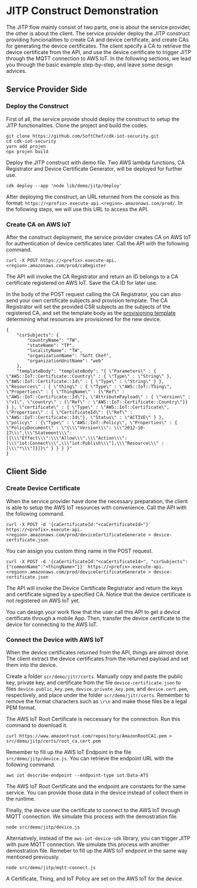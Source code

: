 # JITP Construct Demonstration

The JITP flow mainly consist of two parts, one is about the service provider, the other is about the client. The service provider deploy the JITP construct providing funcionalities to create CA and device certificate, and create CAs for generating the device certificates. The client specify a CA to retrieve the device certificate from the API, and use the device certificate to trigger JITP through the MQTT connection to AWS IoT. In the following sections, we lead you through the basic example step-by-step, and leave some design advices.

## Service Provider Side

### Deploy the Construct

First of all, the service provide should deploy the construct to setup the JITP functionalities. Clone the project and build the codes.

    git clone https://github.com/SoftChef/cdk-iot-security.git
    cd cdk-iot-security
    yarn add projen
    npx projen build

Deploy the JITP construct with demo file. Two AWS lambda functions, CA Registrator and Device Certificate Generator, will be deployed for further use.
    
    cdk deploy --app 'node lib/demo/jitp/deploy'

After deploying the construct, an URL returned from the console as this format: ```https://<prefix>.execute-api.<region>.amazonaws.com/prod/```. In the following steps, we will use this URL to access the API.

### Create CA on AWS IoT

After the construct deployment, the service provider creates CA on AWS IoT for authentication of device certificates later. Call the API with the following command. 

    curl -X POST https://<prefix>.execute-api.<region>.amazonaws.com/prod/caRegister

The API will invoke the CA Registrator and return an ID belongs to a CA certificate registered on AWS IoT. Save the CA ID for later use.

In the body of the POST request calling the CA Registrator, you can also send your own certificate subjects and provision template. The CA Registrator will set the provided CSR subjects as the subjects of the registered CA, and set the template body as the [provisioning template](https://docs.aws.amazon.com/iot/latest/developerguide/provision-template.html) determining what resources are provisioned for the new device.

    {
        "csrSubjects": {
            "countryName": "TW",
            "stateName": "TP",
            "localityName": "TW",
            "organizationName": "Soft Chef",
            "organizationUnitName": "web"
        },
        "templateBody": "templateBody": "{ \"Parameters\" : { \"AWS::IoT::Certificate::Country\" : { \"Type\" : \"String\" }, \"AWS::IoT::Certificate::Id\" : { \"Type\" : \"String\" } }, \"Resources\" : { \"thing\" : { \"Type\" : \"AWS::IoT::Thing\", \"Properties\" : { \"ThingName\" : {\"Ref\" : \"AWS::IoT::Certificate::Id\"}, \"AttributePayload\" : { \"version\" : \"v1\", \"country\" : {\"Ref\" : \"AWS::IoT::Certificate::Country\"}} } }, \"certificate\" : { \"Type\" : \"AWS::IoT::Certificate\", \"Properties\" : { \"CertificateId\": {\"Ref\" : \"AWS::IoT::Certificate::Id\"}, \"Status\" : \"ACTIVE\" } }, \"policy\" : {\"Type\" : \"AWS::IoT::Policy\", \"Properties\" : { \"PolicyDocument\" : \"{\\\"Version\\\": \\\"2012-10-17\\\",\\\"Statement\\\": [{\\\"Effect\\\":\\\"Allow\\\",\\\"Action\\\": [\\\"iot:Connect\\\",\\\"iot:Publish\\\"],\\\"Resource\\\" : [\\\"*\\\"]}]}\" } } } }"
    }

## Client Side

### Create Device Certificate

When the service provider have done the necessary preparation, the client is able to setup the AWS IoT resources with convenience. Call the API with the following command.

    curl -X POST -d '{caCertificateId:"<caCertificateId>"}' https://<prefix>.execute-api.<region>.amazonaws.com/prod/deviceCertificateGenerate > device-certificate.json

You can assign you custom thing name in the POST request.

    curl -X POST -d '{caCertificateId:"<caCertificateId>", "csrSubjects":{"commonName":"<thingName>"}}' https://<prefix>.execute-api.<region>.amazonaws.com/prod/deviceCertificateGenerate > device-certificate.json

The API will invoke the Device Certificate Registrator and return the keys and certificate signed by a specified CA. Notice that the device certificate is not registered on AWS IoT yet.

You can design your work flow that the user call this API to get a device certificate through a mobile App. Then, transfer the device certificate to the device for connecting to the AWS IoT.

### Connect the Device with AWS IoT

When the device certificates returned from the API, things are almost done. The client extract the device certificates from the returned payload and set them into the device.

Create a folder ```scr/demo/jitr/certs```. Manually copy and paste the public key, private key, and certificate from the file ```device-certificate.json``` to files ```device.public_key.pem```, ```device.private_key.pem```, and ```device.cert.pem```, respectively, and place under the folder ```scr/demo/jitr/certs```. Remember to remove the format characters such as ```\r\n``` and make those files be a legal PEM format.

The AWS IoT Root Certificate is neccessary for the connection. Run this command to download it.

    curl https://www.amazontrust.com/repository/AmazonRootCA1.pem > src/demo/jitp/certs/root_ca.cert.pem

Remember to fill up the AWS IoT Endpoint in the file ```src/demo/jitp/device.js```. You can retrieve the endpoint URL with the following command.

    aws iot describe-endpoint --endpoint-type iot:Data-ATS

The AWS IoT Root Certificate and the endpoint are constants for the same service. You can provide those data in the device instead of collect them in the runtime.

Finally, the device use the certificate to connect to the AWS IoT through MQTT connection. We simulate this process with the demostration file.

    node src/demo/jitp/device.js

Alternatively, instead of the ```aws-iot-device-sdk``` library, you can trigger JITP with pure MQTT connection. We simulate this process with another demostration file. Remeber to fill up the AWS IoT endpoint in the same way mentioned previously.

    node src/demo/jitp/mqtt-connect.js

A Certificate, Thing, and IoT Policy are set on the AWS IoT for the device.